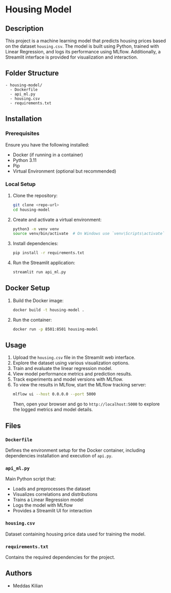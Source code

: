 # Housing Model

## Description
This project is a machine learning model that predicts housing prices based on the dataset `housing.csv`. The model is built using Python, trained with Linear Regression, and logs its performance using MLflow. Additionally, a Streamlit interface is provided for visualization and interaction.

## Folder Structure
```
- housing-model/
  - Dockerfile
  - api_ml.py
  - housing.csv
  - requirements.txt
```

## Installation
### Prerequisites
Ensure you have the following installed:
- Docker (if running in a container)
- Python 3.11
- Pip
- Virtual Environment (optional but recommended)

### Local Setup
1. Clone the repository:
   ```bash
   git clone <repo-url>
   cd housing-model
   ```
2. Create and activate a virtual environment:
   ```bash
   python3 -m venv venv
   source venv/bin/activate  # On Windows use `venv\Scripts\activate`
   ```
3. Install dependencies:
   ```bash
   pip install -r requirements.txt
   ```
4. Run the Streamlit application:
   ```bash
   streamlit run api_ml.py
   ```

## Docker Setup
1. Build the Docker image:
   ```bash
   docker build -t housing-model .
   ```
2. Run the container:
   ```bash
   docker run -p 8501:8501 housing-model
   ```

## Usage
1. Upload the `housing.csv` file in the Streamlit web interface.
2. Explore the dataset using various visualization options.
3. Train and evaluate the linear regression model.
4. View model performance metrics and prediction results.
5. Track experiments and model versions with MLflow.
6. To view the results in MLflow, start the MLflow tracking server:
   ```bash
   mlflow ui --host 0.0.0.0 --port 5000
   ```
   Then, open your browser and go to `http://localhost:5000` to explore the logged metrics and model details.

## Files
### `Dockerfile`
Defines the environment setup for the Docker container, including dependencies installation and execution of `api.py`.

### `api_ml.py`
Main Python script that:
- Loads and preprocesses the dataset
- Visualizes correlations and distributions
- Trains a Linear Regression model
- Logs the model with MLflow
- Provides a Streamlit UI for interaction

### `housing.csv`
Dataset containing housing price data used for training the model.

### `requirements.txt`
Contains the required dependencies for the project.

## Authors
- Meddas Kilian


